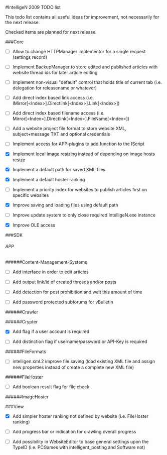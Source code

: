 #IntelligeN 2009 TODO list

This todo list contains all useful ideas for improvement, not necessarily for the next release.

Checked items are planned for next release.

###Core

- [ ] Allow to change HTTPManager implementor for a single request (settings record)

- [ ] Implement BackupManager to store edited and published articles with website thread ids for later article editing

- [ ] Implement non-visual "default" control that holds title of current tab (i.e. delegation for releasename or whatever)

- [ ] Add direct index based link access (i.e. IMirror[\<Index\>].Directlink[\<Index\>].Link[\<Index\>])

- [ ] Add direct index based filename access (i.e. Mirror[\<Index\>].Directlink[\<Index\>].FileName[\<Index\>])

- [ ] Add a website project file format to store website XML, subject+message TXT and optional credentials

- [ ] Implement access for APP-plugins to add function to the IScript

- [x] Implement local image resizing instead of depending on image hosts resize

- [x] Implement a default path for saved XML files

- [x] Implement a default hoster ranking

- [ ] Implement a priority index for websites to publish articles first on specific websites

- [x] Improve saving and loading files using default path

- [ ] Improve update system to only close required IntelligeN.exe instance

- [x] Improve OLE access

###SDK

###### APP



######Content-Management-Systems

- [ ] Add interface in order to edit articles

- [ ] Add output link/id of created threads and/or posts

- [ ] Add detection for post prohibition and wait this amount of time

- [ ] Add password protected subforums for vBulletin

######Crawler



######Crypter

- [x] Add flag if a user account is required

- [ ] Add distinction flag if username/password or API-Key is required

######FileFormats

- [ ] intelligen.xml.2 improve file saving (load existing XML file and assign new properties instead of create a complete new XML file)

######FileHoster

- [ ] Add boolean result flag for file check

######ImageHoster



###View

- [x] Add simpler hoster ranking not defined by website (i.e. FileHoster ranking)

- [ ] Add progress bar or indication for crawling overall progress

- [ ] Add possibility in WebsiteEditor to base general settings upon the TypeID (i.e. PCGames with intelligent_posting and Software not)
